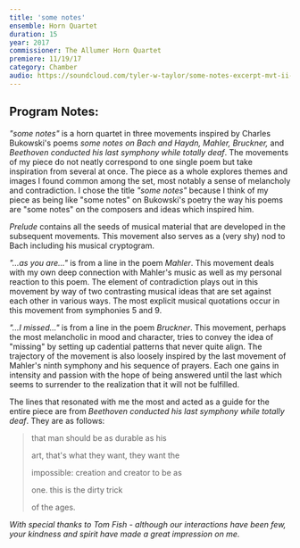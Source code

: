 ```yaml
---
title: 'some notes'
ensemble: Horn Quartet
duration: 15
year: 2017
commissioner: The Allumer Horn Quartet
premiere: 11/19/17
category: Chamber
audio: https://soundcloud.com/tyler-w-taylor/some-notes-excerpt-mvt-ii-iii
---
```


## Program Notes:

_"some notes"_ is a horn quartet in three movements inspired by Charles Bukowski's poems _some notes on Bach and Haydn, Mahler, Bruckner,_ and _Beethoven conducted his last symphony while totally deaf_. The movements of my piece do not neatly
correspond to one single poem but take inspiration from several at once. The piece as a whole explores themes and
images I found common among the set, most notably a sense of melancholy and contradiction. I chose the title _"some
notes"_ because I think of my piece as being like "some notes" on Bukowski's poetry the way his poems are "some notes" on the composers and ideas which inspired him.

_Prelude_ contains all the seeds of musical material that are developed in the subsequent movements. This movement also
serves as a (very shy) nod to Bach including his musical cryptogram.

_"...as you are..."_ is from a line in the poem _Mahler_. This movement deals with my own deep connection with Mahler's
music as well as my personal reaction to this poem. The element of contradiction plays out in this movement by way
of two contrasting musical ideas that are set against each other in various ways. The most explicit musical quotations
occur in this movement from symphonies 5 and 9.

_"...I missed..."_ is from a line in the poem _Bruckner_. This movement, perhaps the most melancholic in mood and
character, tries to convey the idea of "missing" by setting up cadential patterns that never quite align. The trajectory of
the movement is also loosely inspired by the last movement of Mahler's ninth symphony and his sequence of prayers. Each one gains in intensity and passion with the hope of being answered until the last which seems to surrender to the
realization that it will not be fulfilled.

The lines that resonated with me the most and acted as a guide for the entire piece are from _Beethoven conducted his last
symphony while totally deaf_. They are as follows:

> that man should be as durable as his
>
> art, that's what they want, they want the
>
> impossible: creation and creator to be as
>
> one. this is the dirty trick
>
> of the ages.

_With special thanks to Tom Fish - although our interactions have been few, your kindness and spirit have made a great impression on me._
